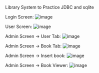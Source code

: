 Library System to Practice JDBC and sqlite


Login Screen:
![image](https://user-images.githubusercontent.com/40148715/55665631-564e9b00-5854-11e9-87ab-f4e3e5d1fa5b.png)

User Screen:
![image](https://user-images.githubusercontent.com/40148715/55665631-564e9b00-5854-11e9-87ab-f4e3e5d1fa5b.png)

Admin Screen -> User Tab:
![image](https://user-images.githubusercontent.com/40148715/55665646-a9285280-5854-11e9-8ded-815ee862f559.png)

Admin Screen -> Book Tab:
![image](https://user-images.githubusercontent.com/40148715/55665649-bf361300-5854-11e9-8167-836b6d2a3e6c.png)

Admin Screen -> Insert book:
![image](https://user-images.githubusercontent.com/40148715/55665656-d4ab3d00-5854-11e9-9f19-87a137edae41.png)

Admin Screen -> Book Viewer:
![image](https://user-images.githubusercontent.com/40148715/55665673-ea206700-5854-11e9-8531-9ecded0135f0.png)
